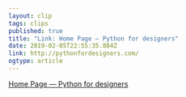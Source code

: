```yaml
---
layout: clip 
tags: clips 
published: true 
title: "Link: Home Page — Python for designers" 
date: 2019-02-05T22:55:35.884Z 
link: http://pythonfordesigners.com/ 
ogtype: article 
---
```

[ Home Page — Python for designers ]( http://pythonfordesigners.com/ ) 
